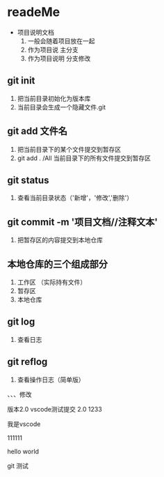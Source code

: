 # readeMe
+ 项目说明文档
    1. 一般会随着项目放在一起
    2. 作为项目说 主分支
    2. 作为项目说明  分支修改

## git init
1. 把当前目录初始化为版本库
2. 当前目录会生成一个隐藏文件.git

## git add 文件名
1. 把当前目录下的某个文件提交到暂存区
2. git add . /All 当前目录下的所有文件提交到暂存区

## git status
 1. 查看当前目录状态（'新增'，'修改','删除'）

 ## git commit -m '项目文档//注释文本'
 1. 把暂存区的内容提交到本地仓库


## 本地仓库的三个组成部分
1. 工作区 （实际持有文件）
2. 暂存区
3. 本地仓库

## git log
1. 查看日志

## git reflog
1. 查看操作日志（简单版）




、、、修改   

版本2.0
vscode测试提交 2.0
1233



我是vscode

111111

hello world

git 测试
